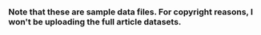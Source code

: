 ### Note that these are sample data files. For copyright reasons, I won't be uploading the full article datasets.
